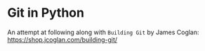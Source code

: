 # Git in Python

An attempt at following along with `Building Git` by James Coglan:
https://shop.jcoglan.com/building-git/
